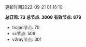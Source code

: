 更新时间2022-09-21 01:16:10

**总订阅: 73**
**总节点: 3008**
**有效节点: 879**
- trojan节点: 70
- ss节点: 508
- v2ray节点: 301
